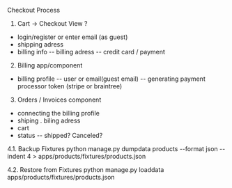 Checkout Process

1. Cart -> Checkout View
?
- login/register or enter email (as guest)
- shipping adress
- billing info
-- billing adress
-- credit card / payment

2. Billing app/component
- billing profile
-- user or email(guest email)
-- generating payment processor token (stripe or braintree)

3. Orders / Invoices component
- connecting the billing profile
- shiping . biling adress
- cart
- status -- shipped? Canceled?

4.1. Backup Fixtures
python manage.py dumpdata products --format json  --indent 4 > apps/products/fixtures/products.json

4.2. Restore from Fixtures
python manage.py loaddata apps/products/fixtures/products.json